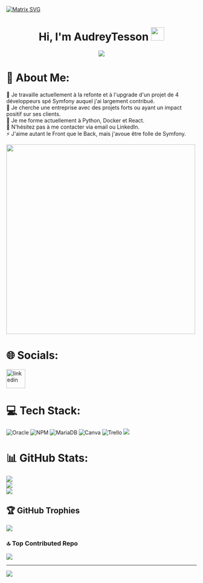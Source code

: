 [![Matrix SVG](https://raw.githubusercontent.com/rodrigograca31/rodrigograca31/master/matrix.svg)](https://www.youtube.com/watch?v=SDkAGkd4NLc) 

<p>
  <h1 align="center"><b>Hi, I'm AudreyTesson <img src=
"https://media.giphy.com/media/hvRJCLFzcasrR4ia7z/giphy.gif" width="35"></b></h1>
</p>

<p align="center">
  <a href="https://github.com/CodeWhiteWeb/CodeWhiteWeb"><img src="https://readme-typing-svg.herokuapp.com?color=%2336BCF7&center=true&vCenter=true&lines=Développeuse+FullStack,;Backend,+PHP,+spécialisée+Symfony;Passionnée,+aimant+les+challenges"></a>
</p>

# 💫 About Me:
🔭 Je travaille actuellement à la refonte et à l'upgrade d'un projet de 4 développeurs spé Symfony auquel j'ai largement contribué.<br>👯 Je cherche une entreprise avec des projets forts ou ayant un impact positif sur ses clients.<br>🌱 Je me forme actuellement à Python, Docker et React.<br>💬 N'hésitez pas à me contacter via email ou LinkedIn.<br>⚡ J'aime autant le Front que le Back, mais j'avoue être folle de Symfony.

<img src="https://media.giphy.com/media/L8K62iTDkzGX6/giphy.gif" width="500" />

# 🌐 Socials:
<a href="https://www.linkedin.com/in/audrey-tesson-dev/" target="blank"><img align="center" src="https://user-images.githubusercontent.com/88904952/234979284-68c11d7f-1acc-4f0c-ac78-044e1037d7b0.png" alt="linkedin" height="50" width="50" /></a>

# 💻 Tech Stack:
![Oracle](https://img.shields.io/badge/Oracle-F80000?style=for-the-badge&logo=oracle&logoColor=white) ![NPM](https://img.shields.io/badge/NPM-%23000000.svg?style=for-the-badge&logo=npm&logoColor=white) ![MariaDB](https://img.shields.io/badge/MariaDB-003545?style=for-the-badge&logo=mariadb&logoColor=white) ![Canva](https://img.shields.io/badge/Canva-%2300C4CC.svg?style=for-the-badge&logo=Canva&logoColor=white) ![Trello](https://img.shields.io/badge/Trello-%23026AA7.svg?style=for-the-badge&logo=Trello&logoColor=white)
  <a href="https://skillicons.dev">
    <img src="https://skillicons.dev/icons?i=git,html,symfony,php,bootstrap,css,discord,docker,github,js,linux,md,mysql,python,tailwind,vscode,webpack&perline=14" />
  </a>

# 📊 GitHub Stats:
![](https://github-readme-stats.vercel.app/api?username=AudreyTesson&theme=tokyonight&hide_border=false&include_all_commits=true&count_private=true)<br/>
![](https://github-readme-streak-stats.herokuapp.com/?user=AudreyTesson&theme=tokyonight&hide_border=false&include_all_commits=true&count_private=true)<br/>
![](https://github-readme-stats.vercel.app/api/top-langs/?username=AudreyTesson&theme=tokyonight&hide_border=false&include_all_commits=true&count_private=true&layout=compact)

## 🏆 GitHub Trophies
![](https://github-profile-trophy.vercel.app/?username=AudreyTesson&theme=dracula&no-frame=false&no-bg=false&margin-w=4)

### 🔝 Top Contributed Repo
![](https://github-contributor-stats.vercel.app/api?username=AudreyTesson&limit=5&theme=dracula&combine_all_yearly_contributions=true)

---
[![](https://visitcount.itsvg.in/api?id=AudreyTesson&icon=0&color=4)](https://visitcount.itsvg.in)

<!-- Proudly created with GPRM ( https://gprm.itsvg.in ) -->
